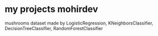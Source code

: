 # my projects mohirdev
mushrooms dataset made by LogisticRegression, KNeighborsClassifier, DecisionTreeClassifier, RandomForestClassifier

